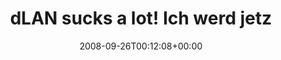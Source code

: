 ---
retweeted: false
source: <a href="http://twitter.com" rel="nofollow">Twitter Web Client</a>
entities:
  hashtags:
  - text: grml
    indices:
    - '129'
    - '134'
  symbols: []
  user_mentions: []
  urls: []
display_text_range:
- '0'
- '134'
favorite_count: '0'
id_str: '935064552'
truncated: false
retweet_count: '0'
id: '935064552'
created_at: Fri Sep 26 00:12:08 +0000 2008
favorited: false
full_text: 'dLAN sucks a lot! Ich werd jetzt mal aufhören, mit dem Laptop durchs Haus
  zu laufen und Steckdosen zu testen. Gute Nacht Devolo. #grml'
lang: de
tags:
- grml
- pesos:twitter
date: '2008-09-26T00:12:08+00:00'
src: https://twitter.com/bascht/status/935064552
original_url: https://twitter.com/bascht/status/935064552
type: twitter_tweet
text: 'dLAN sucks a lot! Ich werd jetzt mal aufhören, mit dem Laptop durchs Haus zu
  laufen und Steckdosen zu testen. Gute Nacht Devolo. #grml'
title: dLAN sucks a lot! Ich werd jetz

---